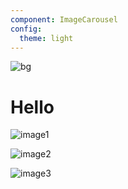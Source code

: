 ```yaml
---
component: ImageCarousel
config:
  theme: light
---
```


![bg](banner:http://127.0.0.1:3000/img/bg.webp "the background picture of hero")

# Hello

![image1](https://assets.uniweb.app/opt/LjFThjNVTA88xVysvFZKZN/lg.webp)

![image2](https://assets.uniweb.app/opt/TpFTaToxXrwkHgnng3AEA8/lg.webp)

![image3](https://assets.uniweb.app/opt/6sXJkBtPAAnPxBEwsCWqUC/lg.webp)

